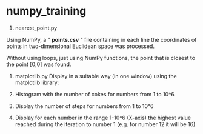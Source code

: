 # numpy_training

  1.   nearest_point.py
   
Using NumPy, a " **points.csv** " file containing in each line the coordinates of points in two-dimensional Euclidean space was processed.

Without using loops, just using NumPy functions, the point that is closest to the point [0;0] was found.

  1.   matplotlib.py
Display in a suitable way (in one window) using the matplotlib library:

1. Histogram with the number of cokes for numbers from 1 to 10^6
2. Display the number of steps for numbers from 1 to 10^6
3. Display for each number in the range 1-10^6 (X-axis) the highest value reached during the iteration to number 1 (e.g. for number 12 it will be 16)

